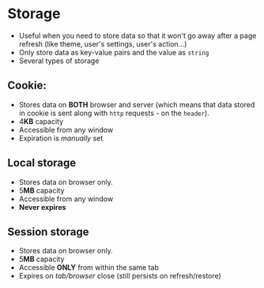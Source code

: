 # Storage
- Useful when you need to store data so that it won't go away after a page refresh (like theme, user's settings, user's action...)
- Only store data as key-value pairs and the value as `string`
- Several types of storage
## Cookie:
- Stores data on **BOTH** browser and server (which means that data stored in cookie is sent along with `http` requests - on the `header`).
- 4**KB** capacity
- Accessible from any window
- Expiration is *manually* set
## Local storage
- Stores data on browser only.
- 5**MB** capacity
- Accessible from any window
- **Never expires**
## Session storage
- Stores data on browser only.
- 5**MB** capacity
- Accessible **ONLY** from within the same tab
- Expires on *tab/browser* close (still persists on refresh/restore)